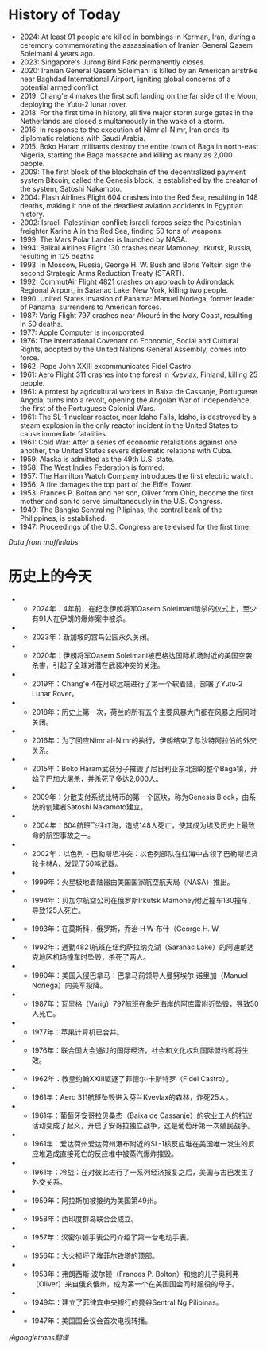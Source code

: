 # History of Today 

- 2024: At least 91 people are killed in bombings in Kerman, Iran, during a ceremony commemorating the assassination of Iranian General Qasem Soleimani 4 years ago.
- 2023: Singapore's Jurong Bird Park permanently closes.
- 2020: Iranian General Qasem Soleimani is killed by an American airstrike near Baghdad International Airport, igniting global concerns of a potential armed conflict.
- 2019: Chang'e 4 makes the first soft landing on the far side of the Moon, deploying the Yutu-2 lunar rover.
- 2018: For the first time in history, all five major storm surge gates in the Netherlands are closed simultaneously in the wake of a storm.
- 2016: In response to the execution of Nimr al-Nimr, Iran ends its diplomatic relations with Saudi Arabia.
- 2015: Boko Haram militants destroy the entire town of Baga in north-east Nigeria, starting the Baga massacre and killing as many as 2,000 people.
- 2009: The first block of the blockchain of the decentralized payment system Bitcoin, called the Genesis block, is established by the creator of the system, Satoshi Nakamoto.
- 2004: Flash Airlines Flight 604 crashes into the Red Sea, resulting in 148 deaths, making it one of the deadliest aviation accidents in Egyptian history.
- 2002: Israeli-Palestinian conflict: Israeli forces seize the Palestinian freighter Karine A in the Red Sea, finding 50 tons of weapons.
- 1999: The Mars Polar Lander is launched by NASA.
- 1994: Baikal Airlines Flight 130 crashes near Mamoney, Irkutsk, Russia, resulting in 125 deaths.
- 1993: In Moscow, Russia, George H. W. Bush and Boris Yeltsin sign the second Strategic Arms Reduction Treaty (START).
- 1992: CommutAir Flight 4821 crashes on approach to Adirondack Regional Airport, in Saranac Lake, New York, killing two people.
- 1990: United States invasion of Panama: Manuel Noriega, former leader of Panama, surrenders to American forces.
- 1987: Varig Flight 797 crashes near Akouré in the Ivory Coast, resulting in 50 deaths.
- 1977: Apple Computer is incorporated.
- 1976: The International Covenant on Economic, Social and Cultural Rights, adopted by the United Nations General Assembly, comes into force.
- 1962: Pope John XXIII excommunicates Fidel Castro.
- 1961: Aero Flight 311 crashes into the forest in Kvevlax, Finland, killing 25 people.
- 1961: A protest by agricultural workers in Baixa de Cassanje, Portuguese Angola, turns into a revolt, opening the Angolan War of Independence, the first of the Portuguese Colonial Wars.
- 1961: The SL-1 nuclear reactor, near Idaho Falls, Idaho, is destroyed by a steam explosion in the only reactor incident in the United States to cause immediate fatalities.
- 1961: Cold War: After a series of economic retaliations against one another, the United States severs diplomatic relations with Cuba.
- 1959: Alaska is admitted as the 49th U.S. state.
- 1958: The West Indies Federation is formed.
- 1957: The Hamilton Watch Company introduces the first electric watch.
- 1956: A fire damages the top part of the Eiffel Tower.
- 1953: Frances P. Bolton and her son, Oliver from Ohio, become the first mother and son to serve simultaneously in the U.S. Congress.
- 1949: The Bangko Sentral ng Pilipinas, the central bank of the Philippines, is established.
- 1947: Proceedings of the U.S. Congress are televised for the first time.

*Data from muffinlabs* 

# 历史上的今天 

- -  2024年：4年前，在纪念伊朗将军Qasem Soleimani暗杀的仪式上，至少有91人在伊朗的爆炸案中被杀。
- -  2023年：新加坡的宫鸟公园永久关闭。
- -  2020年：伊朗将军Qasem Soleimani被巴格达国际机场附近的美国空袭杀害，引起了全球对潜在武装冲突的关注。
- -  2019年：Chang'e 4在月球远端进行了第一个软着陆，部署了Yutu-2 Lunar Rover。
- -  2018年：历史上第一次，荷兰的所有五个主要风暴大门都在风暴之后同时关闭。
- -  2016年：为了回应Nimr al-Nimr的执行，伊朗结束了与沙特阿拉伯的外交关系。
- -  2015年：Boko Haram武装分子摧毁了尼日利亚东北部的整个Baga镇，开始了巴加大屠杀，并杀死了多达2,000人。
- -  2009年：分散支付系统比特币的第一个区块，称为Genesis Block，由系统的创建者Satoshi Nakamoto建立。
- -  2004年：604航班飞往红海，造成148人死亡，使其成为埃及历史上最致命的航空事故之一。
- -  2002年：以色列 - 巴勒斯坦冲突：以色列部队在红海中占领了巴勒斯坦货轮卡林A，发现了50吨武器。
- -  1999年：火星极地着陆器由美国国家航空航天局（NASA）推出。
- -  1994年：贝加尔航空公司在俄罗斯Irkutsk Mamoney附近撞车130撞车，导致125人死亡。
- -  1993年：在莫斯科，俄罗斯，乔治·H·W·布什（George H. W.
- -  1992年：通勤4821航班在纽约萨拉纳克湖（Saranac Lake）的阿迪朗达克地区机场撞车时坠毁，杀死了两人。
- -  1990年：美国入侵巴拿马：巴拿马前领导人曼努埃尔·诺里加（Manuel Noriega）向美军投降。
- -  1987年：瓦里格（Varig）797航班在象牙海岸的阿库雷附近坠毁，导致50人死亡。
- -  1977年：苹果计算机已合并。
- -  1976年：联合国大会通过的国际经济，社会和文化权利国际盟约即将生效。
- -  1962年：教皇约翰XXIII驱逐了菲德尔·卡斯特罗（Fidel Castro）。
- -  1961年：Aero 311航班坠毁进入芬兰Kvevlax的森林，炸死25人。
- -  1961年：葡萄牙安哥拉贝桑杰（Baixa de Cassanje）的农业工人的抗议活动变成了起义，开启了安哥拉独立战争，这是葡萄牙第一次殖民战争。
- -  1961年：爱达荷州爱达荷州瀑布附近的SL-1核反应堆在美国唯一发生的反应堆造成直接死亡的反应堆中被蒸汽爆炸摧毁。
- -  1961年：冷战：在对彼此进行了一系列经济报复之后，美国与古巴发生了外交关系。
- -  1959年：阿拉斯加被接纳为美国第49州。
- -  1958年：西印度群岛联合会成立。
- -  1957年：汉密尔顿手表公司介绍了第一台电动手表。
- -  1956年：大火损坏了埃菲尔铁塔的顶部。
- -  1953年：弗朗西斯·波尔顿（Frances P. Bolton）和她的儿子奥利弗（Oliver）来自俄亥俄州，成为第一个在美国国会同时服役的母子。
- -  1949年：建立了菲律宾中央银行的曼谷Sentral Ng Pilipinas。
- -  1947年：美国国会议会首次电视转播。

*由googletrans翻译*